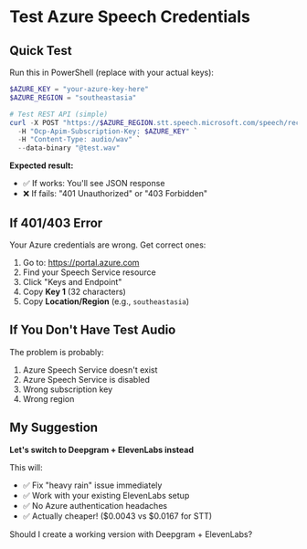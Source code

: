 # Test Azure Speech Credentials

## Quick Test

Run this in PowerShell (replace with your actual keys):

```powershell
$AZURE_KEY = "your-azure-key-here"
$AZURE_REGION = "southeastasia"

# Test REST API (simple)
curl -X POST "https://$AZURE_REGION.stt.speech.microsoft.com/speech/recognition/conversation/cognitiveservices/v1?language=ms-MY" `
  -H "Ocp-Apim-Subscription-Key: $AZURE_KEY" `
  -H "Content-Type: audio/wav" `
  --data-binary "@test.wav"
```

**Expected result:**
- ✅ If works: You'll see JSON response
- ❌ If fails: "401 Unauthorized" or "403 Forbidden"

## If 401/403 Error

Your Azure credentials are wrong. Get correct ones:

1. Go to: https://portal.azure.com
2. Find your Speech Service resource
3. Click "Keys and Endpoint"
4. Copy **Key 1** (32 characters)
5. Copy **Location/Region** (e.g., `southeastasia`)

## If You Don't Have Test Audio

The problem is probably:
1. Azure Speech Service doesn't exist
2. Azure Speech Service is disabled
3. Wrong subscription key
4. Wrong region

## My Suggestion

**Let's switch to Deepgram + ElevenLabs instead**

This will:
- ✅ Fix "heavy rain" issue immediately
- ✅ Work with your existing ElevenLabs setup
- ✅ No Azure authentication headaches
- ✅ Actually cheaper! ($0.0043 vs $0.0167 for STT)

Should I create a working version with Deepgram + ElevenLabs?
